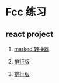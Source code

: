 Fcc 练习
==
react project
--

1. [marked 转换器](https://ngekaworu.github.io/FCC/React%20Projects/Markdown%20Previewer/index.html)

2. [排行版](https://ngekaworu.github.io/FCC/React%20Projects/Camper%20Leaderboard/index.html)

3. [排行版](https://ngekaworu.github.io/FCC/React%20Projects/Recipe%Box/index.html)

